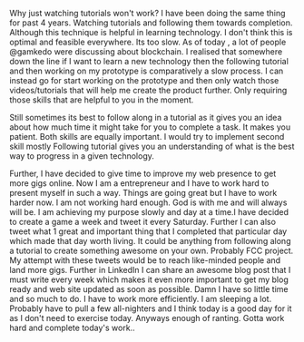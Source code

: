 Why just watching tutorials won't work?
I have been doing the same thing for past 4 years. Watching tutorials and following them towards completion. Although this technique is helpful in learning technology. I don't think this is optimal and feasible everywhere. Its too slow. As of today , a lot of people @gamkedo were discussing about blockchain. I realised that somewhere down the line if I want to learn a new technology
then the following tutorial and then working on my prototype is comparatively a slow process. I can instead go for start 
working on the prototype and then only watch those videos/tutorials that will help me create the product further. Only requiring those 
skills that are helpful to you in the moment. 


Still sometimes its best to follow along in a tutorial as it gives you an idea about how much time it might take for you to complete
a task. It makes you patient. Both skills are equally important. I would try to implement second skill mostly
Following tutorial gives you an understanding of what is the best way to progress in a given technology.

Further, I have decided to give time to improve my web presence to get more gigs online. Now I am a entrepreneur and I have to work
hard to present myself in such a way. Things are going great but I have to work harder now. I am not working hard enough.
God is with me and will always will be. I am achieving my purpose slowly and day at a time.I have decided to create a  game a week
and tweet it every Saturday. Further I can also tweet what 1 great and important thing that I completed that particular day which
made that day worth living. It could be anything from following along a tutorial to create something awesome on your own.
Probably FCC project. My attempt with these tweets would be to reach like-minded people and land more gigs. Further in LinkedIn
I can share an awesome blog post that I must write every week which makes it even more important to get my blog ready and web site
updated as soon as possible. Damn I have so little time and so much to do. I have to work more efficiently. I am sleeping a lot.
Probably have to pull a few all-nighters and I think today is a good day for it as I don't need to exercise today. Anyways
enough of ranting. Gotta work hard and complete today's work..
